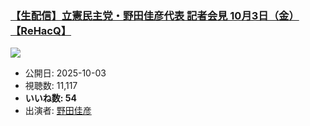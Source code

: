 ### [【生配信】立憲民主党・野田佳彦代表 記者会見 10月3日（金）【ReHacQ】](https://www.youtube.com/watch?v=vmARaVa65Uo)
[![](https://img.youtube.com/vi/vmARaVa65Uo/sddefault.jpg)](https://www.youtube.com/watch?v=vmARaVa65Uo)
-   公開日: 2025-10-03
-   視聴数: 11,117
-   **いいね数: 54**
-   出演者: [野田佳彦](/rehacq_fan/people/野田佳彦 "wikilink")
